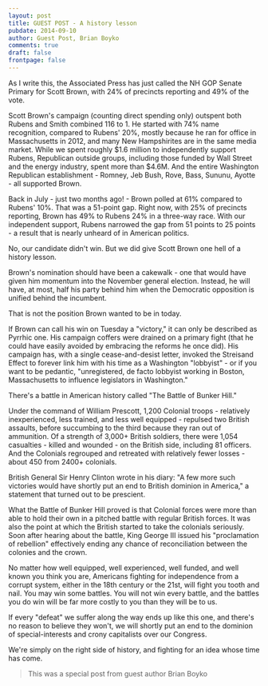 ```yaml
---
layout: post
title: GUEST POST - A history lesson
pubdate: 2014-09-10
author: Guest Post, Brian Boyko
comments: true
draft: false
frontpage: false
---
```




As I write this, the Associated Press has just called the NH GOP Senate Primary for Scott Brown, with 24% of precincts reporting and 49% of the vote.

Scott Brown's campaign (counting direct spending only) outspent both Rubens and Smith combined 116 to 1.  He started with 74% name recognition, compared to Rubens' 20%, mostly because he ran for office in Massachusetts in 2012, and many New Hampshirites are in the same media market.  While we spent roughly $1.6 million to independently support Rubens, Republican outside groups, including those funded by Wall Street and the energy industry, spent more than $4.6M.  And the entire Washington Republican establishment - Romney, Jeb Bush, Rove, Bass, Sununu, Ayotte - all supported Brown.

Back in July - just two months ago! - Brown polled at 61% compared to Rubens' 10%.  That was a 51-point gap.  Right now, with 25% of precincts reporting, Brown has 49% to Rubens 24% in a three-way race. With our independent support, Rubens narrowed the gap from 51 points to 25 points - a result that is nearly unheard of in American politics.

No, our candidate didn't win. But we did give Scott Brown one hell of a history lesson.

Brown's nomination should have been a cakewalk - one that would have given him momentum into the November general election. Instead, he will have, at most, half his party behind him when the Democratic opposition is unified behind the incumbent.

That is not the position Brown wanted to be in today.

If Brown can call his win on Tuesday a "victory," it can only be described as Pyrrhic one. His campaign coffers were drained on a primary fight (that he could have easily avoided by embracing the reforms he once did). His campaign has, with a single cease-and-desist letter, invoked the Streisand Effect to forever link him with his time as a Washington "lobbyist" - or if you want to be pedantic, "unregistered, de facto lobbyist working in Boston, Massachusetts to influence legislators in Washington."

There's a battle in American history called "The Battle of Bunker Hill."

Under the command of William Prescott, 1,200 Colonial troops - relatively inexperienced, less trained, and less well equipped - repulsed two British assaults, before succumbing to the third because they ran out of ammunition. Of a strength of 3,000+ British soldiers, there were 1,054 casualties - killed and wounded - on the British side, including 81 officers. And the Colonials regrouped and retreated with relatively fewer losses - about 450 from 2400+ colonials.

British General Sir Henry Clinton wrote in his diary: "A few more such victories would have shortly put an end to British dominion in America," a statement that turned out to be prescient.

What the Battle of Bunker Hill proved is that Colonial forces were more than able to hold their own in a pitched battle with regular British forces. It was also the point at which the British started to take the colonials seriously. Soon after hearing about the battle, King George III issued his "proclamation of rebellion" effectively ending any chance of reconciliation between the colonies and the crown.

No matter how well equipped, well experienced, well funded, and well known you think you are, Americans fighting for independence from a corrupt system, either in the 18th century or the 21st, will fight you tooth and nail. You may win some battles. You will not win every battle, and the battles you do win will be far more costly to you than they will be to us.

If every "defeat" we suffer along the way ends up like this one, and there's no reason to believe they won't, we will shortly put an end to the dominion of special-interests and crony capitalists over our Congress.

We're simply on the right side of history, and fighting for an idea whose time has come.

> This was a special post from guest author Brian Boyko